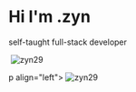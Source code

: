 <h1>Hi I'm .zyn</h1>
<p>self-taught full-stack developer</p>
<p>&nbsp;<img src="https://github-readme-stats.vercel.app/api?username=zyn29&show_icons=true&theme=transparent" alt="zyn29" /></p>
p align="left"> <img src="https://komarev.com/ghpvc/?username=zyn29&label=Profile%20views&color=0e75b6&style=flat" alt="zyn29" /> </p>
